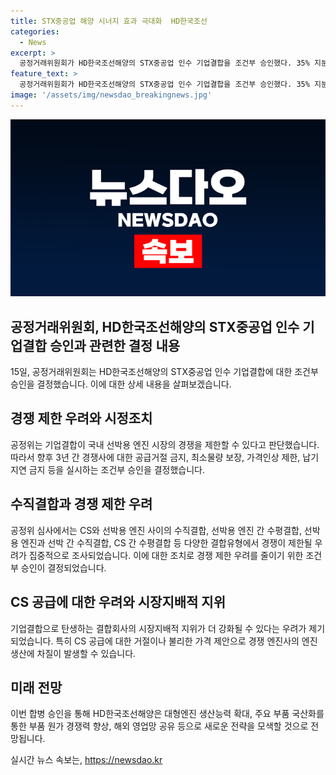 ```yaml
---
title: STX중공업 해양 시너지 효과 극대화  HD한국조선
categories:
  - News
excerpt: >
  공정거래위원회가 HD한국조선해양의 STX중공업 인수 기업결합을 조건부 승인했다. 35% 지분 취득에도 경쟁제한 우려로 3년간 공급거절 금지·최소물량 보장 등을 조건으로 승인했으며, CS와 선박용 엔진 시장의 경쟁을 제한하지 않을 것을 강조했다. 이에 한화엔진 등 경쟁사가 CS 공급 거절을 받을 시장지배적 지위를 우려하며, 공정위는 시장에서 공정한 경쟁을 유지할 것을 강조했다. HD한국조선해양은 친환경 엔진에 대응하기 위해 시너지 효과를 노력할 것으로 전망된다.
feature_text: >
  공정거래위원회가 HD한국조선해양의 STX중공업 인수 기업결합을 조건부 승인했다. 35% 지분 취득에도 경쟁제한 우려로 3년간 공급거절 금지·최소물량 보장 등을 조건으로 승인했으며, CS와 선박용 엔진 시장의 경쟁을 제한하지 않을 것을 강조했다. 이에 한화엔진 등 경쟁사가 CS 공급 거절을 받을 시장지배적 지위를 우려하며, 공정위는 시장에서 공정한 경쟁을 유지할 것을 강조했다. HD한국조선해양은 친환경 엔진에 대응하기 위해 시너지 효과를 노력할 것으로 전망된다.
image: '/assets/img/newsdao_breakingnews.jpg'
---
```


<p><img src="/assets/img/newsdao_breakingnews.jpg" alt="ontimetimes 속보" /></p>

<h2 data-ke-size="size26">공정거래위원회, HD한국조선해양의 STX중공업 인수 기업결합 승인과 관련한 결정 내용</h2>

<p data-ke-size="size16">15일, 공정거래위원회는 HD한국조선해양의 STX중공업 인수 기업결합에 대한 조건부 승인을 결정했습니다. 이에 대한 상세 내용을 살펴보겠습니다.</p>

<h2 data-ke-size="size24">경쟁 제한 우려와 시정조치</h2>

<p data-ke-size="size16">공정위는 기업결합이 국내 선박용 엔진 시장의 경쟁을 제한할 수 있다고 판단했습니다. 따라서 향후 3년 간 경쟁사에 대한 공급거절 금지, 최소물량 보장, 가격인상 제한, 납기 지연 금지 등을 실시하는 조건부 승인을 결정했습니다.</p>

<h2 data-ke-size="size24">수직결합과 경쟁 제한 우려</h2>

<p data-ke-size="size16">공정위 심사에서는 CS와 선박용 엔진 사이의 수직결합, 선박용 엔진 간 수평결합, 선박용 엔진과 선박 간 수직결합, CS 간 수평결합 등 다양한 결합유형에서 경쟁이 제한될 우려가 집중적으로 조사되었습니다. 이에 대한 조치로 경쟁 제한 우려를 줄이기 위한 조건부 승인이 결정되었습니다.</p>

<h2 data-ke-size="size24">CS 공급에 대한 우려와 시장지배적 지위</h2>

<p data-ke-size="size16">기업결합으로 탄생하는 결합회사의 시장지배적 지위가 더 강화될 수 있다는 우려가 제기되었습니다. 특히 CS 공급에 대한 거절이나 불리한 가격 제안으로 경쟁 엔진사의 엔진 생산에 차질이 발생할 수 있습니다.</p>

<h2 data-ke-size="size24">미래 전망</h2>

<p data-ke-size="size16">이번 합병 승인을 통해 HD한국조선해양은 대형엔진 생산능력 확대, 주요 부품 국산화를 통한 부품 원가 경쟁력 향상, 해외 영업망 공유 등으로 새로운 전략을 모색할 것으로 전망됩니다.</p>
실시간 뉴스 속보는, <a href="https://newsdao.kr" rel="dofollow">https://newsdao.kr</a>


